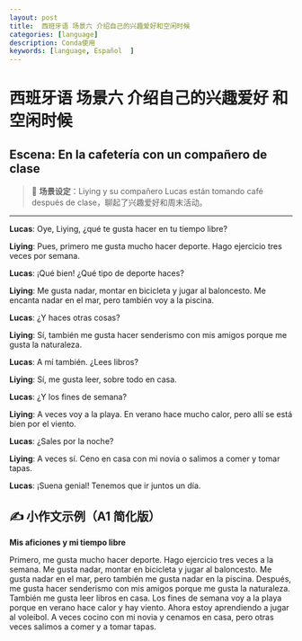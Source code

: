 ```yaml
---
layout: post
title:  西班牙语 场景六 介绍自己的兴趣爱好和空闲时候
categories: [language] 
description: Conda使用
keywords: [language, Español  ] 
---
```


# 西班牙语 场景六 介绍自己的兴趣爱好 和空闲时候



##  **Escena: En la cafetería con un compañero de clase**

> 🎯 **场景设定**：Liying y su compañero Lucas están tomando café después de clase，聊起了兴趣爱好和周末活动。

------

**Lucas**: Oye, Liying, ¿qué te gusta hacer en tu tiempo libre?

**Liying**: Pues, primero me gusta mucho hacer deporte. Hago ejercicio tres veces por semana.

**Lucas**: ¡Qué bien! ¿Qué tipo de deporte haces?

**Liying**: Me gusta nadar, montar en bicicleta y jugar al baloncesto. Me encanta nadar en el mar, pero también voy a la piscina.

**Lucas**: ¿Y haces otras cosas?

**Liying**: Sí, también me gusta hacer senderismo con mis amigos porque me gusta la naturaleza.

**Lucas**: A mí también. ¿Lees libros?

**Liying**: Sí, me gusta leer, sobre todo en casa.

**Lucas**: ¿Y los fines de semana?

**Liying**: A veces voy a la playa. En verano hace mucho calor, pero allí se está bien por el viento.

**Lucas**: ¿Sales por la noche?

**Liying**: A veces sí. Ceno en casa con mi novia o salimos a comer y tomar tapas.

**Lucas**: ¡Suena genial! Tenemos que ir juntos un día.







## ✍️ **小作文示例（A1 简化版）**

**Mis aficiones y mi tiempo libre**



Primero, me gusta mucho hacer deporte. Hago ejercicio tres veces a la semana.
 Me gusta nadar, montar en bicicleta y jugar al baloncesto.
 Me gusta nadar en el mar, pero también me gusta nadar en la piscina.
 Después, me gusta hacer senderismo con mis amigos porque me gusta la naturaleza.
 También me gusta leer libros en casa.
 Los fines de semana voy a la playa porque en verano hace calor y hay viento.
 Ahora estoy aprendiendo a jugar al voleibol.
 A veces cocino con mi novia y cenamos en casa, pero otras veces salimos a comer y a tomar tapas.
